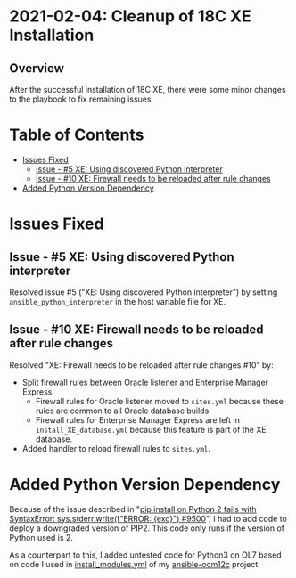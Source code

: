 # 2021-02-04: Cleanup of 18C XE Installation

## Overview

After the successful installation of 18C XE, there were some minor changes to
the playbook to fix remaining issues.

# Table of Contents

* [Issues Fixed](#issues-fixed)
  * [Issue - #5 XE: Using discovered Python interpreter](#issue---#5-xe-using-discovered-python-interpreter)
  * [Issue - #10 XE: Firewall needs to be reloaded after rule changes](#issue---#10-xe-firewall-needs-to-be-reloaded-after-rule-changes)
* [Added Python Version Dependency](#added-python-version-dependency)

# Issues Fixed

## Issue - #5 XE: Using discovered Python interpreter

Resolved issue #5 ("XE: Using discovered Python interpreter") by setting
`ansible_python_interpreter` in the host variable file for XE.

## Issue - #10 XE: Firewall needs to be reloaded after rule changes

Resolved "XE: Firewall needs to be reloaded after rule changes #10" by:
- Split firewall rules between Oracle listener and Enterprise Manager Express
  - Firewall rules for Oracle listener moved to `sites.yml` because these rules
    are common to all Oracle database builds.
  - Firewall rules for Enterprise Manager Express are left in
    `install_XE_database.yml` because this feature is part of the XE database.
- Added handler to reload firewall rules to `sites.yml`.

# Added Python Version Dependency

Because of the issue described in
"[pip install on Python 2 fails with SyntaxError: sys.stderr.write(f"ERROR: {exc}") #9500](https://github.com/pypa/pip/issues/9500)",
I had to add code to deploy a downgraded version of PIP2. This code only runs
if the version of Python used is 2.

As a counterpart to this, I added untested code for Python3 on OL7 based on
code I used in
[install_modules.yml](https://github.com/dfhawthorne/ansible-ocm12c/blob/version_2/roles/common/tasks/install_modules.yml)
of my [ansible-ocm12c](https://github.com/dfhawthorne/ansible-ocm12c)
project.

